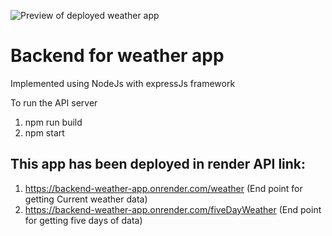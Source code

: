 ![Preview of deployed weather app]('https://github.com/abhinav106b/Weather_app_backend/blob/main/preview_of_deployment.png')



# Backend for weather app

 Implemented using NodeJs with expressJs framework

 To run the API server
 1) npm run build
 2) npm start

## This app has been deployed in render API link:
1) https://backend-weather-app.onrender.com/weather  (End point for getting Current weather data)
2) https://backend-weather-app.onrender.com/fiveDayWeather (End point for getting five days of data)
